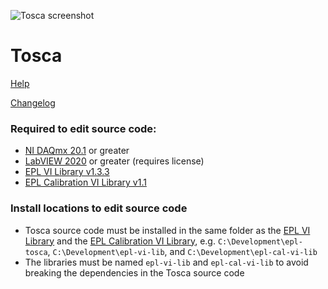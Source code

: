 ![Tosca screenshot](https://github.com/keh38/epl-tosca/assets/116917155/20d393a7-c00a-4a4d-97e5-2f2fe034b08c)

# Tosca

[Help](https://keh38.github.io/epl-tosca/)

[Changelog](CHANGELOG.md)

### Required to edit source code:
- [NI DAQmx 20.1](https://www.ni.com/en/support/downloads/drivers/download.ni-daq-mx.html#348669) or greater
- [LabVIEW 2020](https://www.ni.com/en/support/downloads/software-products/download.labview.html#346254) or greater (requires license)
- [EPL VI Library v1.3.3](../../../epl-vi-lib/releases/tag/v1.3.3)
- [EPL Calibration VI Library v1.1](../../../epl-cal-vi-lib/releases/tag/v1.1)

### Install locations to edit source code
- Tosca source code must be installed in the same folder as the [EPL VI Library](../../../epl-vi-lib) and the [EPL Calibration VI Library](../../../epl-cal-vi-lib), e.g. `C:\Development\epl-tosca`, `C:\Development\epl-vi-lib`, and `C:\Development\epl-cal-vi-lib`
- The libraries must be named `epl-vi-lib` and `epl-cal-vi-lib` to avoid breaking the dependencies in the Tosca source code
